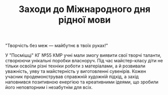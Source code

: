 ﻿---
title: Заходи до Міжнародного дня рідної мови
---

"Творчість без меж — майбутнє в твоїх руках!"

У "Посмішці" КГ №55 КМР учні мали змогу виявити свої творчі таланти, створюючи унікальні поробки власноруч. Під час майстер-класу діти не тільки освоїли різні техніки роботи з матеріалами, а й розвивали уважність, уяву та майстерність у виготовленні сувенірів. Кожен учасник продемонстрував справжній художній підхід, а захід наповнився позитивною енергією та креативними ідеями, що зробили його неповторним і незабутнім для всіх.

<slideshow />
